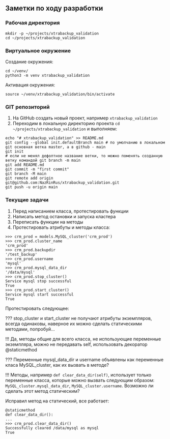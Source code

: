 ## Заметки по ходу разработки
### Рабочая директория
```
mkdir -p ~/projects/xtrabackup_validation
cd ~/projects/xtrabackup_validation
```
### Виртуальное окружение
Создание окружения:
```
cd ~/venv/
python3 -m venv xtrabackup_validation
```
Активация окружения:
```
source ~/venv/xtrabackup_validation/bin/activate
```
### GIT репозиторий
1. На GitHub создать новый проект, например `xtrabackup_validation`
2. Переходим в локальную директорию проекта `cd ~/projects/xtrabackup_validation` и выполняем:
```
echo "# xtrabackup_validation" >> README.md
git config --global init.defaultBranch main # по умолчанию в локальном git основная ветка master, а в github - main
git init
# если не менял дефолтное название ветки, то можно поменять созданную ветку командой git branch -m main
git add README.md
git commit -m "first commit"
git branch -M main
git remote add origin git@github.com:NazRinRus/xtrabackup_validation.git
git push -u origin main
```
### Текущие задачи
1. Перед написанием класса, протестировать функции
2. Написать метод остановки и запуска кластера
3. Переписать функции на методы
4. Протестировать атрибуты и методы класса:
```
>>> crm_prod = models.MySQL_cluster('crm_prod')
>>> crm_prod.cluster_name
'crm_prod'
>>> crm_prod.backupdir
'/test_backup'
>>> crm_prod.username
'mysql'
>>> crm_prod.mysql_data_dir
'/data/mysql'
>>> crm_prod.stop_cluster()
Service mysql stop successful
True
>>> crm_prod.start_cluster()
Service mysql start successful
True
```
Протестировать следующее:

??? stop_cluster и start_cluster не получают атрибуты экземпляров, всегда одинаковы, наверное их можно сделать статическими методами, попробуй...

!!! Да, методы общие для всего класса, не использующие переменные экземпляра, можно не передавать self, использовать декоратор @staticmethod

??? Переменные mysql_data_dir и username объявлены как переменные класа MySQL_cluster, как их вызвать в методе?

!!! Методы, например `def clear_data_dir(self)`, использует только переменные класса, которые можно вызвать следующим образом: `MySQL_cluster.mysql_data_dir`, `MySQL_cluster.username`. Возможно ли сделать этот метод статическим?

Исправил метод на статический, все работает:
```
@staticmethod
def clear_data_dir():
...
>>> crm_prod.clear_data_dir()
Successfully cleared /data/mysql as mysql
True
```
